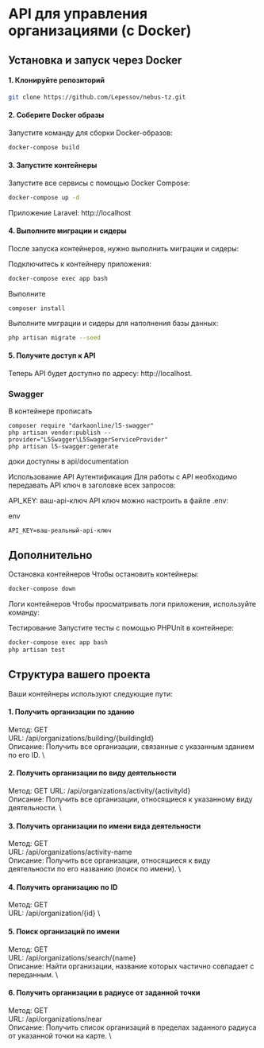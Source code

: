 # API для управления организациями (с Docker)

## Установка и запуск через Docker
#### 1. Клонируйте репозиторий

```bash
git clone https://github.com/Lepessov/nebus-tz.git
```

#### 2. Соберите Docker образы
Запустите команду для сборки Docker-образов:

```bash
docker-compose build
```
#### 3. Запустите контейнеры
Запустите все сервисы с помощью Docker Compose:

```bash
docker-compose up -d
```

Приложение Laravel: http://localhost

#### 4. Выполните миграции и сидеры
После запуска контейнеров, нужно выполнить миграции и сидеры:

Подключитесь к контейнеру приложения:

```bash
docker-compose exec app bash
```
Выполните 
```
composer install
```

Выполните миграции и сидеры для наполнения базы данных:

```bash
php artisan migrate --seed
```

#### 5. Получите доступ к API
Теперь API будет доступно по адресу: http://localhost.

### Swagger

В контейнере прописать

```
composer require "darkaonline/l5-swagger"
php artisan vendor:publish --provider="L5Swagger\L5SwaggerServiceProvider"
php artisan l5-swagger:generate
```

доки доступны в api/documentation

Использование API
Аутентификация
Для работы с API необходимо передавать API ключ в заголовке всех запросов:

API_KEY: ваш-api-ключ
API ключ можно настроить в файле .env:

env
```
API_KEY=ваш-реальный-api-ключ
```

## Дополнительно
Остановка контейнеров
Чтобы остановить контейнеры:

```bash
docker-compose down
```

Логи контейнеров
Чтобы просматривать логи приложения, используйте команду:

Тестирование
Запустите тесты с помощью PHPUnit в контейнере:

```bash
docker-compose exec app bash
php artisan test
```

## Структура вашего проекта
Ваши контейнеры используют следующие пути:

#### 1. Получить организации по зданию
Метод: GET \
URL: /api/organizations/building/{buildingId} \
Описание: Получить все организации, связанные с указанным зданием по его ID. \

#### 2. Получить организации по виду деятельности
Метод: GET
URL: /api/organizations/activity/{activityId} \
Описание: Получить все организации, относящиеся к указанному виду деятельности. \

#### 3. Получить организации по имени вида деятельности
Метод: GET \
URL: /api/organizations/activity-name \
Описание: Получить все организации, относящиеся к виду деятельности по его названию (поиск по имени). \

#### 4. Получить организацию по ID
Метод: GET \
URL: /api/organization/{id} \

#### 5. Поиск организаций по имени
Метод: GET \
URL: /api/organizations/search/{name} \
Описание: Найти организации, название которых частично совпадает с переданным. \

#### 6. Получить организации в радиусе от заданной точки
Метод: GET \
URL: /api/organizations/near \
Описание: Получить список организаций в пределах заданного радиуса от указанной точки на карте. \

